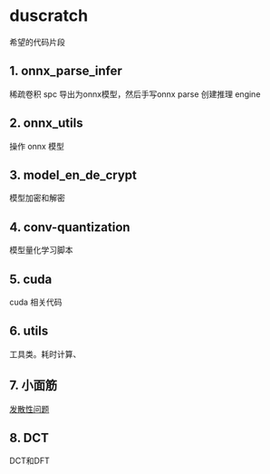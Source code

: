 # duscratch
希望的代码片段

## 1. onnx_parse_infer
稀疏卷积 spc 导出为onnx模型，然后手写onnx parse 创建推理 engine

## 2. onnx_utils
操作 onnx 模型

## 3. model_en_de_crypt
模型加密和解密

## 4. conv-quantization
模型量化学习脚本

## 5. cuda
cuda 相关代码

## 6. utils
工具类。耗时计算、

## 7. 小面筋
[发散性问题](./questions.md)

## 8. DCT
DCT和DFT